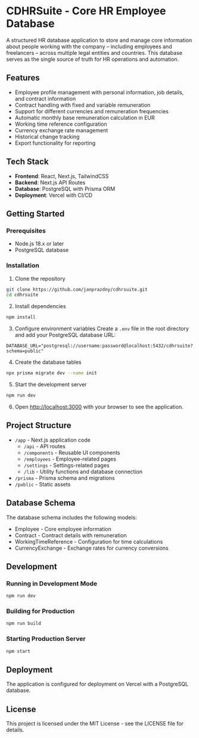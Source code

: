 # CDHRSuite - Core HR Employee Database

A structured HR database application to store and manage core information about people working with the company – including employees and freelancers – across multiple legal entities and countries. This database serves as the single source of truth for HR operations and automation.

## Features

- Employee profile management with personal information, job details, and contract information
- Contract handling with fixed and variable remuneration
- Support for different currencies and remuneration frequencies
- Automatic monthly base remuneration calculation in EUR
- Working time reference configuration
- Currency exchange rate management
- Historical change tracking
- Export functionality for reporting

## Tech Stack

- **Frontend**: React, Next.js, TailwindCSS
- **Backend**: Next.js API Routes
- **Database**: PostgreSQL with Prisma ORM
- **Deployment**: Vercel with CI/CD

## Getting Started

### Prerequisites

- Node.js 18.x or later
- PostgreSQL database

### Installation

1. Clone the repository
```bash
git clone https://github.com/janprazdny/cdhrsuite.git
cd cdhrsuite
```

2. Install dependencies
```bash
npm install
```

3. Configure environment variables
Create a `.env` file in the root directory and add your PostgreSQL database URL:
```
DATABASE_URL="postgresql://username:password@localhost:5432/cdhrsuite?schema=public"
```

4. Create the database tables
```bash
npx prisma migrate dev --name init
```

5. Start the development server
```bash
npm run dev
```

6. Open [http://localhost:3000](http://localhost:3000) with your browser to see the application.

## Project Structure

- `/app` - Next.js application code
  - `/api` - API routes
  - `/components` - Reusable UI components
  - `/employees` - Employee-related pages 
  - `/settings` - Settings-related pages
  - `/lib` - Utility functions and database connection
- `/prisma` - Prisma schema and migrations
- `/public` - Static assets

## Database Schema

The database schema includes the following models:
- Employee - Core employee information
- Contract - Contract details with remuneration
- WorkingTimeReference - Configuration for time calculations
- CurrencyExchange - Exchange rates for currency conversions

## Development

### Running in Development Mode

```bash
npm run dev
```

### Building for Production

```bash
npm run build
```

### Starting Production Server

```bash
npm start
```

## Deployment

The application is configured for deployment on Vercel with a PostgreSQL database.

## License

This project is licensed under the MIT License - see the LICENSE file for details.
